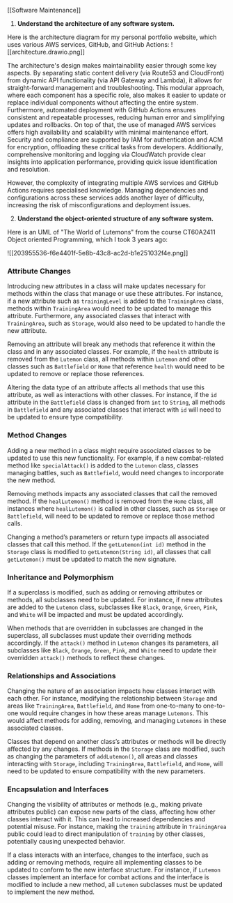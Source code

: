 [[Software Maintenance]]

1. **Understand the architecture of any software system.**

Here is the architecture diagram for my personal portfolio website, which uses various AWS services, GitHub, and GitHub Actions:
![[architecture.drawio.png]]

The architecture's design makes maintainability easier through some key aspects. By separating static content delivery (via Route53 and CloudFront) from dynamic API functionality (via API Gateway and Lambda), it allows for straight-forward management and troubleshooting. This modular approach, where each component has a specific role, also makes it easier to update or replace individual components without affecting the entire system. Furthermore, automated deployment with GitHub Actions ensures consistent and repeatable processes, reducing human error and simplifying updates and rollbacks. On top of that, the use of managed AWS services offers high availability and scalability with minimal maintenance effort. Security and compliance are supported by IAM for authentication and ACM for encryption, offloading these critical tasks from developers. Additionally, comprehensive monitoring and logging via CloudWatch provide clear insights into application performance, providing quick issue identification and resolution.

However, the complexity of integrating multiple AWS services and GitHub Actions requires specialised knowledge. Managing dependencies and configurations across these services adds another layer of difficulty, increasing the risk of misconfigurations and deployment issues.

2. **Understand the object-oriented structure of any software system.**

Here is an UML of "The World of Lutemons" from the course CT60A2411 Object oriented Programming, which I took 3 years ago:

![[203955536-f6e4401f-5e8b-43c8-ac2d-b1e251032f4e.png]]

### Attribute Changes

Introducing new attributes in a class will make updates necessary for methods within the class that manage or use these attributes. For instance, if a new attribute such as `trainingLevel` is added to the `TrainingArea` class, methods within `TrainingArea` would need to be updated to manage this attribute. Furthermore, any associated classes that interact with `TrainingArea`, such as `Storage`, would also need to be updated to handle the new attribute.

Removing an attribute will break any methods that reference it within the class and in any associated classes. For example, if the `health` attribute is removed from the `Lutemon` class, all methods within `Lutemon` and other classes such as `Battlefield` or `Home` that reference `health` would need to be updated to remove or replace those references.

Altering the data type of an attribute affects all methods that use this attribute, as well as interactions with other classes. For instance, if the `id` attribute in the `Battlefield` class is changed from `int` to `String`, all methods in `Battlefield` and any associated classes that interact with `id` will need to be updated to ensure type compatibility.

### Method Changes

Adding a new method in a class might require associated classes to be updated to use this new functionality. For example, if a new combat-related method like `specialAttack()` is added to the `Lutemon` class, classes managing battles, such as `Battlefield`, would need changes to incorporate the new method.

Removing methods impacts any associated classes that call the removed method. If the `healLutemon()` method is removed from the `Home` class, all instances where `healLutemon()` is called in other classes, such as `Storage` or `Battlefield`, will need to be updated to remove or replace those method calls.

Changing a method’s parameters or return type impacts all associated classes that call this method. If the `getLutemon(int id)` method in the `Storage` class is modified to `getLutemon(String id)`, all classes that call `getLutemon()` must be updated to match the new signature.

### Inheritance and Polymorphism

If a superclass is modified, such as adding or removing attributes or methods, all subclasses need to be updated. For instance, if new attributes are added to the `Lutemon` class, subclasses like `Black`, `Orange`, `Green`, `Pink`, and `White` will be impacted and must be updated accordingly.

When methods that are overridden in subclasses are changed in the superclass, all subclasses must update their overriding methods accordingly. If the `attack()` method in `Lutemon` changes its parameters, all subclasses like `Black`, `Orange`, `Green`, `Pink`, and `White` need to update their overridden `attack()` methods to reflect these changes.

### Relationships and Associations

Changing the nature of an association impacts how classes interact with each other. For instance, modifying the relationship between `Storage` and areas like `TrainingArea`, `Battlefield`, and `Home` from one-to-many to one-to-one would require changes in how these areas manage `Lutemons`. This would affect methods for adding, removing, and managing `Lutemons` in these associated classes.

Classes that depend on another class’s attributes or methods will be directly affected by any changes. If methods in the `Storage` class are modified, such as changing the parameters of `addLutemon()`, all areas and classes interacting with `Storage`, including `TrainingArea`, `Battlefield`, and `Home`, will need to be updated to ensure compatibility with the new parameters.

### Encapsulation and Interfaces

Changing the visibility of attributes or methods (e.g., making private attributes public) can expose new parts of the class, affecting how other classes interact with it. This can lead to increased dependencies and potential misuse. For instance, making the `training` attribute in `TrainingArea` public could lead to direct manipulation of `training` by other classes, potentially causing unexpected behavior.

If a class interacts with an interface, changes to the interface, such as adding or removing methods, require all implementing classes to be updated to conform to the new interface structure. For instance, if `Lutemon` classes implement an interface for combat actions and the interface is modified to include a new method, all `Lutemon` subclasses must be updated to implement the new method.